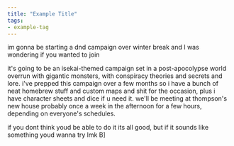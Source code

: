 ```yaml
---
title: "Example Title"
tags:
- example-tag
---
```

im gonna be starting a dnd campaign over winter break and I was wondering if you wanted to join

it's going to be an isekai-themed campaign set in a post-apocolypse world overrun with gigantic monsters, with conspiracy theories and secrets and lore. i've prepped this campaign over a few months so i have a bunch of neat homebrew stuff and custom maps and shit for the occasion, plus i have character sheets and dice if u need it. we'll be meeting at thompson's new house probably once a week in the afternoon for a few hours, depending on everyone's schedules.

if you dont think youd be able to do it its all good, but if it sounds like something youd wanna try lmk B]
